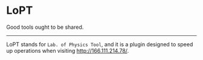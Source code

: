 # LoPT
Good tools ought to be shared.

---

LoPT stands for `Lab. of Physics Tool`, and it is a plugin designed to speed up operations when visiting http://166.111.214.78/.
